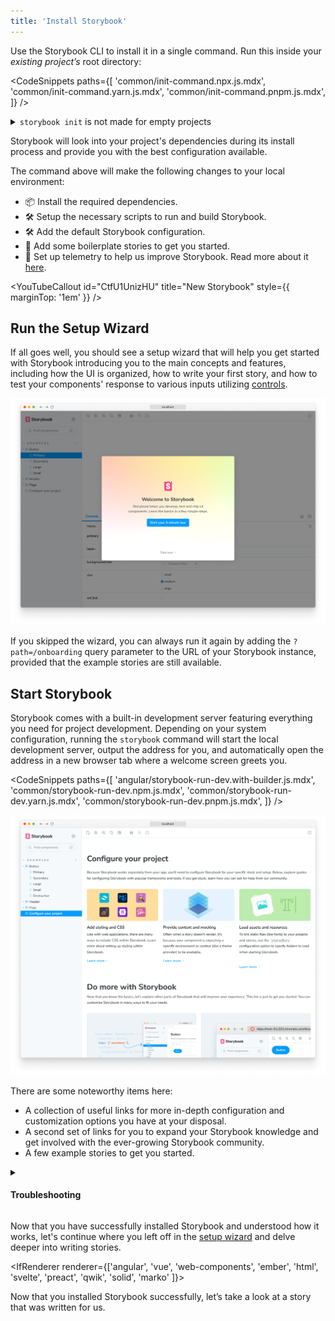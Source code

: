 ```yaml
---
title: 'Install Storybook'
---
```


Use the Storybook CLI to install it in a single command. Run this inside your _existing project’s_ root directory:

<!-- prettier-ignore-start -->

<CodeSnippets
  paths={[
   'common/init-command.npx.js.mdx',
   'common/init-command.yarn.js.mdx',
   'common/init-command.pnpm.js.mdx',
  ]}
/>

<!-- prettier-ignore-end -->

<details>

<summary><code>storybook init</code> is not made for empty projects</summary>

Storybook needs to be installed into a project that is already set up with a framework. It will not work on an empty project. There are many ways to bootstrap an app in a given framework, including:

- 📦 [Create an Angular Workspace](https://angular.io/cli/new)
- 📦 [Create React App](https://reactjs.org/docs/create-a-new-react-app.html)
- 📦 [Create a Vue App](https://vuejs.org/guide/quick-start.html)
- 📦 [Ember CLI](https://guides.emberjs.com/release/getting-started/quick-start/)
- 📦 [Vite CLI](https://vitejs.dev/guide/#scaffolding-your-first-vite-project)
- Or any other tooling available.

</details>

Storybook will look into your project's dependencies during its install process and provide you with the best configuration available.

The command above will make the following changes to your local environment:

- 📦 Install the required dependencies.
- 🛠 Setup the necessary scripts to run and build Storybook.
- 🛠 Add the default Storybook configuration.
- 📝 Add some boilerplate stories to get you started.
- 📡 Set up telemetry to help us improve Storybook. Read more about it [here](../configure/telemetry.md).

<YouTubeCallout id="CtfU1UnizHU" title="New Storybook" style={{ marginTop: '1em' }} />

<IfRenderer renderer='react'>

## Run the Setup Wizard

If all goes well, you should see a setup wizard that will help you get started with Storybook introducing you to the main concepts and features, including how the UI is organized, how to write your first story, and how to test your components' response to various inputs utilizing [controls](../essentials/controls).

![Storybook onboarding](./example-onboarding-wizard.png)

If you skipped the wizard, you can always run it again by adding the `?path=/onboarding` query parameter to the URL of your Storybook instance, provided that the example stories are still available.

</IfRenderer>

## Start Storybook

Storybook comes with a built-in development server featuring everything you need for project development. Depending on your system configuration, running the `storybook` command will start the local development server, output the address for you, and automatically open the address in a new browser tab where a welcome screen greets you.

<!-- prettier-ignore-start -->

<CodeSnippets
  paths={[
    'angular/storybook-run-dev.with-builder.js.mdx',
    'common/storybook-run-dev.npm.js.mdx',
    'common/storybook-run-dev.yarn.js.mdx',
    'common/storybook-run-dev.pnpm.js.mdx',
  ]}
/>

<!-- prettier-ignore-end -->

![Storybook welcome screen](./example-welcome.png)

There are some noteworthy items here:

- A collection of useful links for more in-depth configuration and customization options you have at your disposal.
- A second set of links for you to expand your Storybook knowledge and get involved with the ever-growing Storybook community.
- A few example stories to get you started.

<details>
<summary><h4 id="troubleshooting">Troubleshooting</h4></summary>

Below are some of the most common installation issues and instructions on how to solve them.

<!-- prettier-ignore-start -->

<FeatureSnippets
  paths={[
   'get-started/installation-problems/angular.mdx',
   'get-started/installation-problems/ember.mdx',
   'get-started/installation-problems/html.mdx',
   'get-started/installation-problems/preact.mdx',
   'get-started/installation-problems/react.mdx',
   'get-started/installation-problems/svelte.mdx',
   'get-started/installation-problems/vue.mdx',
   'get-started/installation-problems/web-components.mdx',
   'get-started/installation-problems/qwik.mdx',
   'get-started/installation-problems/solid.mdx',
   'get-started/installation-problems/marko.mdx',
  ]}
/>

<!-- prettier-ignore-end -->

<Callout variant="info">

Storybook collects completely anonymous data to help us improve user experience. Participation is optional, and you may [opt-out](../configure/telemetry.md#how-to-opt-out) if you'd not like to share any information.

</Callout>

If all else fails, try asking for [help](https://storybook.js.org/community#support)

</details>

<IfRenderer renderer='react'>

Now that you have successfully installed Storybook and understood how it works, let's continue where you left off in the [setup wizard](#run-the-setup-wizard) and delve deeper into writing stories.

</IfRenderer>

<IfRenderer renderer={['angular', 'vue', 'web-components', 'ember', 'html', 'svelte', 'preact', 'qwik', 'solid', 'marko' ]}>

Now that you installed Storybook successfully, let’s take a look at a story that was written for us.

</IfRenderer>
